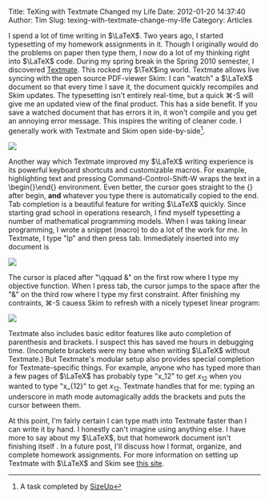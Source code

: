 Title: TeXing with Textmate Changed my Life
Date: 2012-01-20 14:37:40
Author: Tim
Slug: texing-with-textmate-change-my-life
Category: Articles

I spend a lot of time writing in $\LaTeX$. Two years ago, I started typesetting of my homework assignments in it. Though I originally would do the problems on paper then type them, I now do a lot of my thinking right into $\LaTeX$ code. During my spring break in the Spring 2010 semester, I discovered [Textmate](http://macromates.com/). This rocked my $\TeX$ing world. Textmate allows live syncing with the open source PDF-viewer Skim: I can "watch" a $\LaTeX$ document so that every time I save it, the document quickly recompiles and Skim updates. The typesetting isn't entirely real-time, but a quick ⌘-S will give me an updated view of the final product. This has a side benefit. If you save a watched document that has errors it in, it won't compile and you get an annoying error message. This inspires the writing of cleaner code. I generally work with Textmate and Skim open side-by-side[^1dtextmate].

[![](/uploads/2012/01/Screen-Shot-2012-01-20-at-9.05.52-AM-1024x640.png)](/uploads/2012/01/Screen-Shot-2012-01-20-at-9.05.52-AM.png)

Another way which Textmate improved my $\LaTeX$ writing experience is its powerful keyboard shortcuts and customizable macros. For example, highlighting text and pressing Command-Control-Shift-W wraps the text in a \begin{}\end{} environment. Even better, the cursor goes straight to the {} after begin, **and** whatever you type there is automatically copied to the end. Tab completion is a beautiful feature for writing $\LaTeX$ quickly. Since starting grad school in operations research, I find myself typesetting a number of mathematical programming models. When I was taking linear programming, I wrote a snippet (macro) to do a lot of the work for me. In Textmate, I type "lp" and then press tab. Immediately inserted into my document is

[![](/uploads/2012/01/Screen-Shot-2012-01-20-at-9.25.37-AM.png)](/uploads/2012/01/Screen-Shot-2012-01-20-at-9.25.37-AM.png)

The cursor is placed after "\qquad &" on the first row where I type my objective function. When I press tab, the cursor jumps to the space after the "&" on the third row where I type my first constraint. After finishing my contraints, ⌘-S cauess Skim to refresh with a nicely typeset linear program:

[![](/uploads/2012/01/Screen-Shot-2012-01-20-at-9.29.58-AM.png)](/uploads/2012/01/Screen-Shot-2012-01-20-at-9.29.58-AM.png)

Textmate also includes basic editor features like auto completion of parenthesis and brackets. I suspect this has saved me hours in debugging time. (Incomplete brackets were my bane when writing $\LaTeX$ without Textmate.) But Textmate's modular setup also provides special completion for Textmate-specific things. For example, anyone who has typed more than a few pages of $\LaTeX$ has probably type "x_12" to get $x_12$ when you wanted to type "x_{12}" to get $x_{12}$. Textmate handles that for me: typing an underscore in math mode automagically adds the brackets and puts the cursor between them.

At this point, I'm fairly certain I can type math into Textmate faster than I can write it by hand. I honestly can't imagine using anything else. I have more to say about my $\LaTeX$, but that homework document isn't finishing itself . In a future post, I'll discuss how I format, organize, and complete homework assignments. For more information on setting up Textmate with $\LaTeX$ and Skim see [this site](http://www.astrobetter.com/how-and-why-to-use-textmate-for-latex/).

[^1dtextmate]: A task completed by [SizeUp](http://www.irradiatedsoftware.com/sizeup/index.html)
